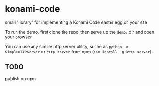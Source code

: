 # konami-code
small "library" for implementing a Konami Code easter egg on your site

To run the demo, first clone the repo, then serve up the `demo/` dir and open your browser.

You can use any simple http server utility, suche as `python -m SimpleHTTPServer` or `http-server` from npm (`npm install -g http-server`).

## TODO
publish on npm
